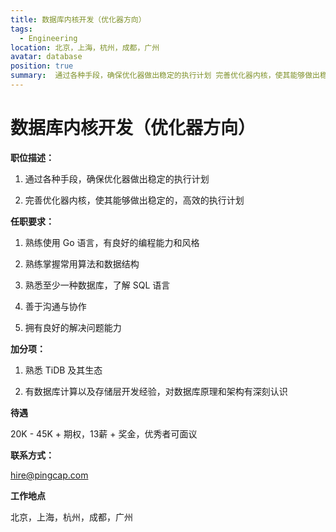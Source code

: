 ```yaml
---
title: 数据库内核开发（优化器方向）
tags:
  - Engineering
location: 北京，上海，杭州，成都，广州
avatar: database
position: true 
summary:  通过各种手段，确保优化器做出稳定的执行计划 完善优化器内核，使其能够做出稳定的，高效的执行计划
---
```


# 数据库内核开发（优化器方向）

**职位描述：**

1. 通过各种手段，确保优化器做出稳定的执行计划

2. 完善优化器内核，使其能够做出稳定的，高效的执行计划

**任职要求：**

1. 熟练使用 Go 语言，有良好的编程能力和风格

2. 熟练掌握常用算法和数据结构

3. 熟悉至少一种数据库，了解 SQL 语言

4. 善于沟通与协作

5. 拥有良好的解决问题能力

**加分项：**

1. 熟悉 TiDB 及其生态

2. 有数据库计算以及存储层开发经验，对数据库原理和架构有深刻认识

**待遇**

20K - 45K + 期权，13薪 + 奖金，优秀者可面议

**联系方式：**

hire@pingcap.com

**工作地点**

北京，上海，杭州，成都，广州
